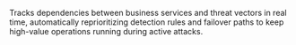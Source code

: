Tracks dependencies between business services and threat vectors in real time, automatically reprioritizing detection rules and failover paths to keep high-value operations running during active attacks.
